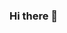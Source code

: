 ### Hi there 👋

<!--
**SaleemSamaldeen/SaleemSamaldeen** is a ✨ _special_ ✨ repository because its `README.md` (this file) appears on your GitHub profile.

Here are some ideas to get you started:

- 🔭 I’m currently working on **Automation Framework with Cypress GUI with JavaScript**
- 🌱 I’m currently learning **Cypress API testing with Javascript**
- 👯 I’m looking to collaborate on **Automation framework design and development**
- 🤔 I’m looking for help with **Microsoft Azure/ AWS Certifications**
- 💬 Ask me about **Selenium, Java, Rest-assured, Cypress, Javascript, Cucumber, DevOps (Jenkins etc.)**
- 📫 How to reach me: https://www.linkedin.com/in/saleem91/

Languages and Tools:
cypress java javascript mocha selenium

-->
